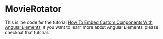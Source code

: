 # MovieRotator
This is the code for the tutorial [How To Embed Custom Components With Angular Elements](https://kenslearningcurve.com/tutorials/how-to-embed-custom-components-with-angular-elements/). If you want to learn more about Angular Elements, please checkout that tutorial.

